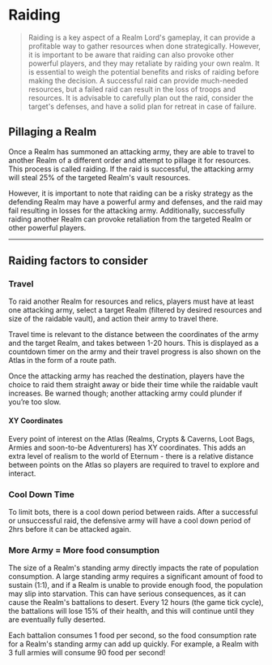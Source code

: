 # Raiding

> Raiding is a key aspect of a Realm Lord's gameplay, it can provide a profitable way to gather resources when done strategically. However, it is important to be aware that raiding can also provoke other powerful players, and they may retaliate by raiding your own realm. It is essential to weigh the potential benefits and risks of raiding before making the decision. A successful raid can provide much-needed resources, but a failed raid can result in the loss of troops and resources. It is advisable to carefully plan out the raid, consider the target's defenses, and have a solid plan for retreat in case of failure.

## Pillaging a Realm

Once a Realm has summoned an attacking army, they are able to travel to another Realm of a different order and attempt to pillage it for resources. This process is called raiding. If the raid is successful, the attacking army will steal 25% of the targeted Realm's vault resources. 

However, it is important to note that raiding can be a risky strategy as the defending Realm may have a powerful army and defenses, and the raid may fail resulting in losses for the attacking army. Additionally, successfully raiding another Realm can provoke retaliation from the targeted Realm or other powerful players. 

---

## Raiding factors to consider

### Travel

To raid another Realm for resources and relics, players must have at least one attacking army, select a target Realm (filtered by desired resources and size of the raidable vault), and action their army to travel there. 

Travel time is relevant to the distance between the coordinates of the army and the target Realm, and takes between 1-20 hours. This is displayed as a countdown timer on the army and their travel progress is also shown on the Atlas in the form of a route path. 

Once the attacking army has reached the destination, players have the choice to raid them straight away or bide their time while the raidable vault increases. Be warned though; another attacking army could plunder if you’re too slow.

#### XY Coordinates

Every point of interest on the Atlas (Realms, Crypts & Caverns, Loot Bags, Armies and soon-to-be Adventurers) has XY coordinates. This adds an extra level of realism to the world of Eternum - there is a relative distance between points on the Atlas so players are required to travel to explore and interact. 

### Cool Down Time

To limit bots, there is a cool down period between raids. After a successful or unsuccessful raid, the defensive army will have a cool down period of 2hrs before it can be attacked again.

### More Army = More food consumption

The size of a Realm's standing army directly impacts the rate of population consumption. A large standing army requires a significant amount of food to sustain (1:1), and if a Realm is unable to provide enough food, the population may slip into starvation. This can have serious consequences, as it can cause the Realm's battalions to desert. Every 12 hours (the game tick cycle), the battalions will lose 15% of their health, and this will continue until they are eventually fully deserted.

Each battalion consumes 1 food per second, so the food consumption rate for a Realm's standing army can add up quickly. For example, a Realm with 3 full armies will consume 90 food per second!